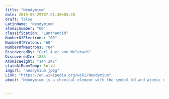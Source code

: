 ```yaml
---
title: "Neodymium"
date: 2019-08-29T07:21:36+05:30
draft: false
LatinName: "Neodymium"
atomicnumber: "60"
classification: "Lanthanoid"
NumberOfElectrons: "60"
NumberOfProtons: "60"
NumberOfNeutrons: "84" 
DiscoveredBy: "Carl Auer von Welsbach" 
DiscoveredIn: 1885
AtomicWeight: "144.242"
stateAtRoomTemp: Solid
imgurl: "neodymium.jpeg"
Link: "https://en.wikipedia.org/wiki/Neodymium"
about: "Neodymium is a chemical element with the symbol Nd and atomic number 60. Neodymium belongs to the lanthanide series and is a rare-earth element. It is a hard, slightly malleable silvery metal, that quickly tarnishes in air and moisture. When oxidized, neodymium reacts quickly to produce pink, purple/blue and yellow compounds in the +2, +3 and +4 oxidation state.[4] Neodymium was discovered in 1885 by the Austrian chemist Carl Auer von Welsbach. It is present in significant quantities in the ore minerals monazite and bastnäsite. Neodymium is not found naturally in metallic form or unmixed with other lanthanides, and it is usually refined for general use. "


---
```


